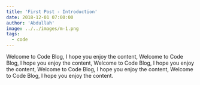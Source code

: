 ```yaml
---
title: 'First Post - Introduction'
date: 2018-12-01 07:00:00
author: 'Abdullah'
image: ../../images/m-1.png
tags:
  - code
---
```


Welcome to Code Blog, I hope you enjoy the content, Welcome to Code Blog, I hope you enjoy the content, Welcome to Code Blog, I hope you enjoy the content, Welcome to Code Blog, I hope you enjoy the content, Welcome to Code Blog, I hope you enjoy the content.
